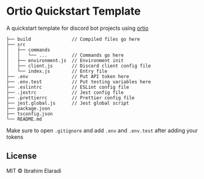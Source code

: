 # Ortio Quickstart Template

A quickstart template for discord bot projects using [ortio](https://github.com/Darkystel/ortio-core)

```
├── build               // Compiled files go here
├── src
│   ├── commands
│   │   └── ...         // Commands go here
│   ├── environment.js  // Environment init
│   ├── client.js       // Discord client config file
│   └── index.js        // Entry file
├── .env                // Put API token here
├── .env.test           // Put testing variables here
├── .eslintrc           // ESLint config file
├── .jestrc             // Jest config file
├── .prettierrc         // Prettier config file
├── jest.global.js      // Jest global script
├── package.json
├── tsconfig.json
└── README.md
```

Make sure to open `.gitignore` and add `.env` and `.env.test` after adding your tokens

## License

MIT © Ibrahim Elaradi
